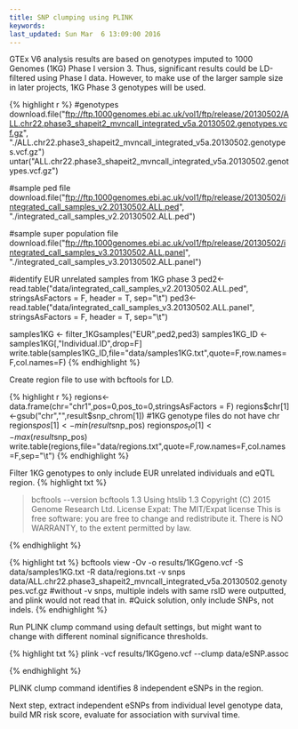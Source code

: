 ```yaml
---
title: SNP clumping using PLINK
keywords: 
last_updated: Sun Mar  6 13:09:00 2016
---
```

GTEx V6 analysis results are based on genotypes imputed to 1000 Genomes (1KG) Phase I version 3. Thus, significant results could be LD-filtered using Phase I data. However, to make use of the larger sample size in later projects, 1KG Phase 3 genotypes will be used.


{% highlight r %}
#genotypes
download.file("ftp://ftp.1000genomes.ebi.ac.uk/vol1/ftp/release/20130502/ALL.chr22.phase3_shapeit2_mvncall_integrated_v5a.20130502.genotypes.vcf.gz", "./ALL.chr22.phase3_shapeit2_mvncall_integrated_v5a.20130502.genotypes.vcf.gz")
untar("ALL.chr22.phase3_shapeit2_mvncall_integrated_v5a.20130502.genotypes.vcf.gz")

#sample ped file
download.file("ftp://ftp.1000genomes.ebi.ac.uk/vol1/ftp/release/20130502/integrated_call_samples_v2.20130502.ALL.ped", "./integrated_call_samples_v2.20130502.ALL.ped")

#sample super population file
download.file("ftp://ftp.1000genomes.ebi.ac.uk/vol1/ftp/release/20130502/integrated_call_samples_v3.20130502.ALL.panel", "./integrated_call_samples_v3.20130502.ALL.panel")

#identify EUR unrelated samples from 1KG phase 3
ped2<-read.table("data/integrated_call_samples_v2.20130502.ALL.ped", stringsAsFactors = F, header = T, sep="\t")
ped3<-read.table("data/integrated_call_samples_v3.20130502.ALL.panel", stringsAsFactors = F, header = T, sep="\t")

samples1KG <- filter_1KGsamples("EUR",ped2,ped3)
samples1KG_ID <- samples1KG[,"Individual.ID",drop=F]
write.table(samples1KG_ID,file="data/samples1KG.txt",quote=F,row.names=F,col.names=F)
{% endhighlight %}

Create region file to use with bcftools for LD.

{% highlight r %}
regions<-data.frame(chr="chr1",pos=0,pos_to=0,stringsAsFactors = F)
regions$chr[1]<-gsub("chr","",result$snp_chrom[1]) #1KG genotype files do not have chr
regions$pos[1]<-min(result$snp_pos)
regions$pos_to[1]<-max(result$snp_pos)
write.table(regions,file="data/regions.txt",quote=F,row.names=F,col.names=F,sep="\t")
{% endhighlight %}


Filter 1KG genotypes to only include EUR unrelated individuals and eQTL region.
{% highlight txt %}
>bcftools --version
bcftools 1.3
Using htslib 1.3
Copyright (C) 2015 Genome Research Ltd.
License Expat: The MIT/Expat license
This is free software: you are free to change and redistribute it.
There is NO WARRANTY, to the extent permitted by law.

{% endhighlight %}

{% highlight txt %}
bcftools view -Ov -o results/1KGgeno.vcf -S data/samples1KG.txt -R data/regions.txt -v snps data/ALL.chr22.phase3_shapeit2_mvncall_integrated_v5a.20130502.genotypes.vcf.gz
#without -v snps, multiple indels with same rsID were outputted, and plink would not read that in.
#Quick solution, only include SNPs, not indels.
{% endhighlight %}

Run PLINK clump command using default settings, but might want to change with different nominal significance thresholds.

{% highlight txt %}
plink -vcf results/1KGgeno.vcf --clump data/eSNP.assoc 

{% endhighlight %}

PLINK clump command identifies 8 independent eSNPs in the region. 

Next step, extract independent eSNPs from individual level genotype data, build MR risk score, evaluate for association with survival time.


